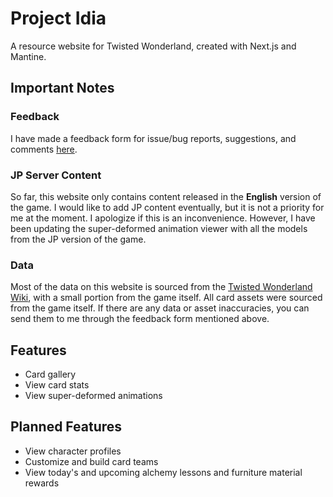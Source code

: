 # Project Idia

A resource website for Twisted Wonderland, created with Next.js and Mantine.

## Important Notes

### Feedback

I have made a feedback form for issue/bug reports, suggestions, and comments [here](https://forms.gle/jFzi8xhwLmuFxnVP7).

### JP Server Content

So far, this website only contains content released in the **English** version of the game. I would like to add JP content eventually, but it is not a priority for me at the moment. I apologize if this is an inconvenience. However, I have been updating the super-deformed animation viewer with all the models from the JP version of the game.

### Data

Most of the data on this website is sourced from the [Twisted Wonderland Wiki](https://twistedwonderland.wiki.gg/), with a small portion from the game itself. All card assets were sourced from the game itself. If there are any data or asset inaccuracies, you can send them to me through the feedback form mentioned above.

## Features

-  Card gallery
-  View card stats
-  View super-deformed animations

## Planned Features

-  View character profiles
-  Customize and build card teams
-  View today's and upcoming alchemy lessons and furniture material rewards
